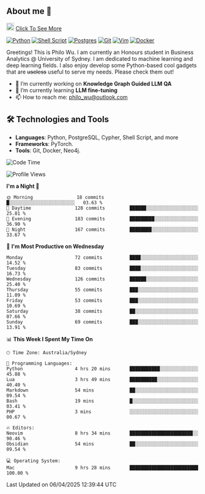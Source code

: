 ## About me 🤗

<a href="#"><img src="https://media.giphy.com/media/hvRJCLFzcasrR4ia7z/giphy.gif" width="20px" height="20px"></a> [Click To See More](https://codeboyphilo.github.io)

[![Python](https://img.shields.io/badge/python-3670A0?style=for-the-badge&logo=python&logoColor=ffdd54)](#)
[![Shell Script](https://img.shields.io/badge/shell_script-%23121011.svg?style=for-the-badge&logo=gnu-bash&logoColor=white)](#)
[![Postgres](https://img.shields.io/badge/postgres-%23316192.svg?style=for-the-badge&logo=postgresql&logoColor=white)](#)
[![Git](https://img.shields.io/badge/git-%23F05033.svg?style=for-the-badge&logo=git&logoColor=white)](#)
[![Vim](https://img.shields.io/badge/VIM-%2311AB00.svg?style=for-the-badge&logo=vim&logoColor=white)](#)
[![Docker](https://img.shields.io/badge/docker-%230db7ed.svg?style=for-the-badge&logo=docker&logoColor=white)](#)

Greetings! This is Philo Wu. I am currently an Honours student in Business Analytics \@ University of Sydney. I am dedicated to machine learning and deep learning fields. I also enjoy develop some Python-based cool gadgets that are ~~useless~~ useful to serve my needs. Please check them out!

- 🔭 I’m currently working on **Knowledge Graph Guided LLM QA**
- 🌱 I’m currently learning **LLM fine-tuning**
- 📫 How to reach me: philo_wu@outlook.com

## 🛠 Technologies and Tools
- **Languages**: Python, PostgreSQL, Cypher, Shell Script, and more
- **Frameworks**: PyTorch.
- **Tools**: Git, Docker, Neo4j.

<!--START_SECTION:waka-->
![Code Time](http://img.shields.io/badge/Code%20Time-731%20hrs%2050%20mins-blue)

![Profile Views](http://img.shields.io/badge/Profile%20Views-3-blue)

**I'm a Night 🦉** 

```text
🌞 Morning                18 commits          █░░░░░░░░░░░░░░░░░░░░░░░░   03.63 % 
🌆 Daytime                128 commits         ██████░░░░░░░░░░░░░░░░░░░   25.81 % 
🌃 Evening                183 commits         █████████░░░░░░░░░░░░░░░░   36.90 % 
🌙 Night                  167 commits         ████████░░░░░░░░░░░░░░░░░   33.67 % 
```
📅 **I'm Most Productive on Wednesday** 

```text
Monday                   72 commits          ████░░░░░░░░░░░░░░░░░░░░░   14.52 % 
Tuesday                  83 commits          ████░░░░░░░░░░░░░░░░░░░░░   16.73 % 
Wednesday                126 commits         ██████░░░░░░░░░░░░░░░░░░░   25.40 % 
Thursday                 55 commits          ███░░░░░░░░░░░░░░░░░░░░░░   11.09 % 
Friday                   53 commits          ███░░░░░░░░░░░░░░░░░░░░░░   10.69 % 
Saturday                 38 commits          ██░░░░░░░░░░░░░░░░░░░░░░░   07.66 % 
Sunday                   69 commits          ███░░░░░░░░░░░░░░░░░░░░░░   13.91 % 
```


📊 **This Week I Spent My Time On** 

```text
🕑︎ Time Zone: Australia/Sydney

💬 Programming Languages: 
Python                   4 hrs 20 mins       ███████████░░░░░░░░░░░░░░   45.88 % 
Lua                      3 hrs 49 mins       ██████████░░░░░░░░░░░░░░░   40.40 % 
Markdown                 54 mins             ██░░░░░░░░░░░░░░░░░░░░░░░   09.54 % 
Bash                     19 mins             █░░░░░░░░░░░░░░░░░░░░░░░░   03.41 % 
PHP                      3 mins              ░░░░░░░░░░░░░░░░░░░░░░░░░   00.67 % 

🔥 Editors: 
Neovim                   8 hrs 34 mins       ███████████████████████░░   90.46 % 
Obsidian                 54 mins             ██░░░░░░░░░░░░░░░░░░░░░░░   09.54 % 

💻 Operating System: 
Mac                      9 hrs 28 mins       █████████████████████████   100.00 % 
```


 Last Updated on 06/04/2025 12:39:44 UTC
<!--END_SECTION:waka-->
